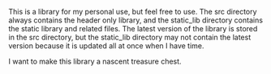 This is a library for my personal use, but feel free to use.
The src directory always contains the header only library, and the static_lib directory contains the static library and related files. The latest version of the library is stored in the src directory, but the static_lib directory may not contain the latest version because it is updated all at once when I have time.

I want to make this library a nascent treasure chest.
